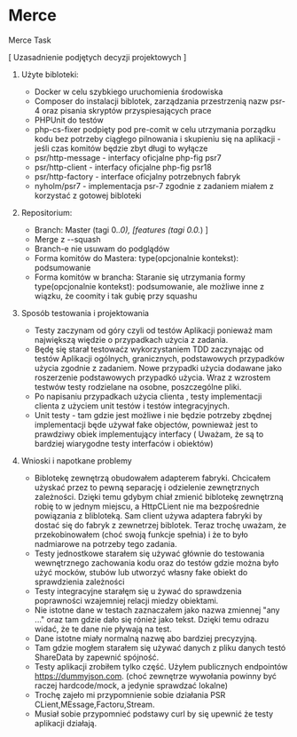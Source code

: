 # Merce
Merce Task

[ Uzasadnienie podjętych decyzji projektowych ]

1. Użyte bibloteki:
    * Docker w celu szybkiego uruchomienia środowiska
    * Composer do instalacji biblotek, zarządzania przestrzenią nazw psr-4 oraz pisania skryptów przyspiesających prace
    * PHPUnit do testów
    * php-cs-fixer podpięty pod pre-comit w celu utrzymania porządku kodu bez potrzeby ciągłego pilnowania i skupieniu się na aplikacji - jeśli czas komitów będzie zbyt długi to wyłącze
    * psr/http-message - interfacy oficjalne php-fig psr7
    * psr/http-client  - interfacy oficjalne php-fig psr18
    * psr/http-factory - interface oficjalny potrzebnych fabryk
    * nyholm/psr7 - implementacja psr-7 zgodnie z zadaniem miałem z korzystać z gotowej bibloteki

2. Repositorium:
    * Branch: Master (tagi 0.*.0), [features (tagi 0.0.*) ]
    * Merge z --squash
    * Branch-e nie usuwam do podglądów
    * Forma komitów do Mastera: type(opcjonalnie kontekst): podsumowanie
    * Forma komitów w brancha: Staranie się utrzymania formy type(opcjonalnie kontekst): podsumowanie, ale możliwe inne z wiązku, że coomity i tak gubię przy squashu
3. Sposób testowania i projektowania
    * Testy zaczynam od góry czyli od testów Aplikacji ponieważ mam największą więdzie o przypadkach użycia z zadania.
    * Będę się starał testowaćz wykorzystaniem TDD zaczynając od testów Aplikacji ogólnych, granicznych, podstawowych przypadków użycia zgodnie z zadaniem. Nowe przypadki użycia dodawane jako roszerzenie podstawowych przypadkó użycia. Wraz z wzrostem testwów  testy rodzielane na osobne, poszczególne pliki.
    * Po napisaniu przypadkach użycia  clienta , testy implementacji clienta z użyciem unit testów i testów integracyjnych.
    * Unit testy - tam gdzie jest możliwe i nie będzie potrzeby zbędnej implementacji będe używał fake objectów, pownieważ jest to prawdziwy obiek implementujący interfacy ( Uważam, że są to bardziej wiarygodne testy interfaców i obiektów)
4. Wnioski i napotkane problemy
    * Biblotekę zewnętrzą obudowałem adapterem fabryki. Chcicałem użyskać przez to pewną separację i odzielenie zewnętrznych zależności. Dzięki temu gdybym chiał zmienić biblotekę zewnętrzną robię to w jednym miejscu, a HttpCLient nie ma bezpośrednie powiązania z blibloteką. Sam client używa adaptera fabryki by dostać się do fabryk z zewnetrzej biblotek. Teraz trochę uważam, że przekobinowałem (choć swoją funkcje spełnia) i że to było nadmiarowe na potrzeby tego zadania.
    * Testy jednostkowe starałem się używać głównie do testowania wewnętrznego zachowania kodu oraz do testów gdzie można było użyć mocków, stubów lub utworzyć własny fake obiekt do sprawdzienia zależności
    * Testy integracyjne starałęm się u żywać do sprawdzenia poprawności wzajemniej relacji miedzy obiektami. 
    * Nie istotne dane w testach zaznaczałem jako nazwa zmiennej "any ..." oraz tam gdzie dało się  rónież jako tekst. Dzięki temu odrazu widać, że te dane nie pływają na test.
    * Dane istotne miały normalną nazwę abo bardziej precyzyjną. 
    * Tam gdzie mogłem starałem się używać danych z pliku danych testó ShareData by zapewnić spójność. 
    * Testy aplikacji zrobiłem tylko część. Użyłem publicznych endpointów https://dummyjson.com. (choć zewnętrze wywołania powinny być raczej hardcode/mock, a jedynie sprawdzać lokalne)
    * Trochę zajeło mi przypomnienie sobie działania PSR CLient,MEssage,Factoru,Stream.
    * Musiał sobie przypomnieć podstawy curl by się upewnić że testy aplikacji działają.
